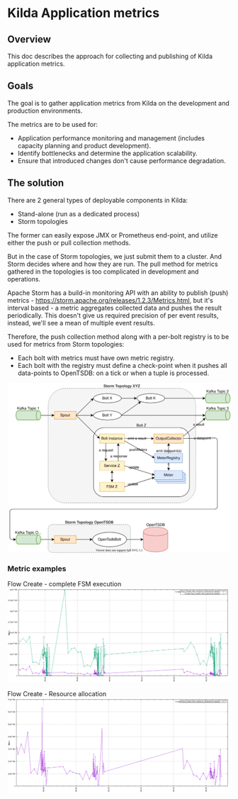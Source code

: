 # Kilda Application metrics

## Overview
This doc describes the approach for collecting and publishing of Kilda application metrics.

## Goals
The goal is to gather application metrics from Kilda on the development and production environments.

The metrics are to be used for:
- Application performance monitoring and management (includes capacity planning and product development).
- Identify bottlenecks and determine the application scalability.
- Ensure that introduced changes don't cause performance degradation.

## The solution
There are 2 general types of deployable components in Kilda: 
- Stand-alone (run as a dedicated process)
- Storm topologies

The former can easily expose JMX or Prometheus end-point, and utilize either the push or pull collection methods.
  
But in the case of Storm topologies, we just submit them to a cluster. And Storm decides where and how they are run.
The pull method for metrics gathered in the topologies is too complicated in development and operations.

Apache Storm has a build-in monitoring API with an ability to publish (push) metrics - https://storm.apache.org/releases/1.2.3/Metrics.html, 
but it's interval based - a metric aggregates collected data and pushes the result periodically. 
This doesn't give us required precision of per event results, instead, we'll see a mean of multiple event results.  

Therefore, the push collection method along with a per-bolt registry is to be used for metrics  from Storm topologies:
- Each bolt with metrics must have own metric registry.
- Each bolt with the registry must define a check-point when it pushes all data-points to OpenTSDB: 
on a tick or when a tuple is processed. 

![Application metrics](application-metrics-opentdsb.svg)

### Metric examples
Flow Create - complete FSM execution
![Flow Create - FSM execution](flow-create-execution.png)

Flow Create - Resource allocation
![Flow Create - resource allocation](flow-create-resource-allocation.png)
